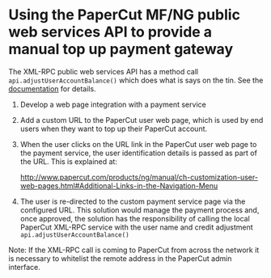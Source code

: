 # Using the PaperCut MF/NG public web services API to provide a manual top up payment gateway

The XML-RPC public web services API has a method call `api.adjustUserAccountBalance()` which does what is says on the tin. See the [documentation](http://www.papercut.com/products/ng/manual/apdx-tools-web-services.html) for details.


1. Develop a web page integration with a payment service
2. Add a custom URL to the PaperCut user web page, which is used by end users when they want to top up their PaperCut account.
3. When the user clicks on the URL link in the PaperCut user web page to the payment service, the user identification details is passed as part of the URL. This is explained at:

      http://www.papercut.com/products/ng/manual/ch-customization-user-web-pages.html#Additional-Links-in-the-Navigation-Menu

4. The user is re-directed to the custom payment service page via the configured URL. This solution would manage the payment process and, once approved, the solution has the responsibility of calling the local PaperCut XML-RPC service with the user name and credit adjustment `api.adjustUserAccountBalance()`


Note: If the XML-RPC call is coming to PaperCut from across the network it is necessary to whitelist the remote address in
the PaperCut admin interface.

